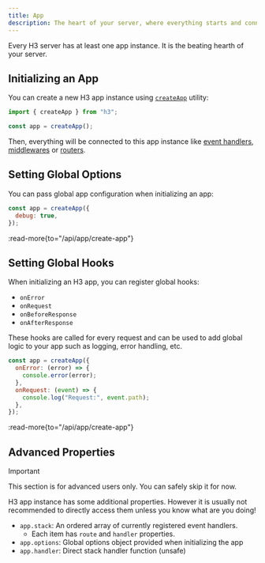```yaml
---
title: App
description: The heart of your server, where everything starts and connects.
---
```


Every H3 server has at least one app instance. It is the beating hearth of your server.

## Initializing an App

You can create a new H3 app instance using [`createApp`](/utilities/create-app) utility:

```js [app.mjs]
import { createApp } from "h3";

const app = createApp();
```

Then, everything will be connected to this app instance like [event handlers](/concepts/event-handler), [middlewares](/concepts/middleware) or [routers](/concepts/router).

## Setting Global Options

You can pass global app configuration when initializing an app:

```js
const app = createApp({
  debug: true,
});
```

:read-more{to="/api/app/create-app"}

## Setting Global Hooks

When initializing an H3 app, you can register global hooks:

- `onError`
- `onRequest`
- `onBeforeResponse`
- `onAfterResponse`

These hooks are called for every request and can be used to add global logic to your app such as logging, error handling, etc.

```js
const app = createApp({
  onError: (error) => {
    console.error(error);
  },
  onRequest: (event) => {
    console.log("Request:", event.path);
  },
});
```

:read-more{to="/api/app/create-app"}

## Advanced Properties

> [!IMPORTANT]
> This section is for advanced users only. You can safely skip it for now.

H3 app instance has some additional properties. However it is usually not recommended to directly access them unless you know what are you doing!

- `app.stack`: An ordered array of currently registered event handlers.
  - Each item has `route` and `handler` properties.
- `app.options`: Global options object provided when initializing the app
- `app.handler`: Direct stack handler function (unsafe)
